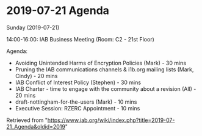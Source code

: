 




2019-07-21 Agenda
=================





Sunday (2019-07-21)


14:00-16:00: IAB Business Meeting (Room: C2 - 21st Floor)


Agenda:



* Avoiding Unintended Harms of Encryption Policies (Mark) - 30 mins
* Pruning the IAB communications channels & i1b.org mailing lists (Mark, Cindy) - 20 mins
* IAB Conflict of Interest Policy (Stephen) - 30 mins
* IAB Charter - time to engage with the community about a revision (All) - 20 mins
* draft-nottingham-for-the-users (Mark) - 10 mins
* Executive Session: RZERC Appointment - 10 mins






Retrieved from "<https://www.iab.org/wiki/index.php?title=2019-07-21_Agenda&oldid=2019>"


